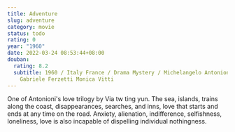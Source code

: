 ```yaml
---
title: Adventure
slug: adventure
category: movie
status: todo
rating: 0
year: "1960"
date: 2022-03-24 08:53:44+08:00
douban:
  rating: 8.2
  subtitle: 1960 / Italy France / Drama Mystery / Michelangelo Antonioni /
    Gabriele Ferzetti Monica Vitti
---
```


One of Antonioni's love trilogy by Via tw ting yun. The sea, islands, trains along the coast, disappearances, searches, and inns, love that starts and ends at any time on the road. Anxiety, alienation, indifference, selfishness, loneliness, love is also incapable of dispelling individual nothingness.
